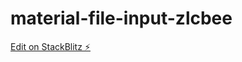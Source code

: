 # material-file-input-zlcbee

[Edit on StackBlitz ⚡️](https://stackblitz.com/edit/material-file-input-zlcbee)
